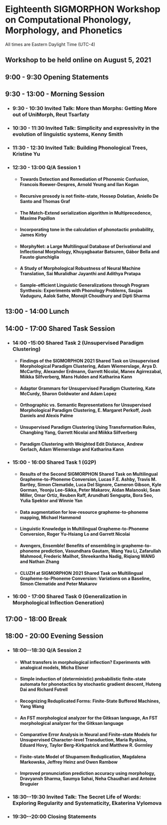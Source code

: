 # Eighteenth SIGMORPHON Workshop on Computational Phonology, Morphology, and Phonetics
All times are Eastern Daylight Time (UTC-4)

## Workshop to be held online on August 5, 2021

## 9:00 - 9:30 Opening Statements


## 9:30 - 13:00 - Morning Session


  + ### 9:30 - 10:30 Invited Talk: More than Morphs:  Getting More out of UniMorph, Reut Tsarfaty
  + ### 10:30 - 11:30 Invited Talk: Simplicity and expressivity in the evolution of linguistic systems, Kenny Smith 
  + ### 11:30 - 12:30 Invited Talk: Building Phonological Trees, Kristine Yu
  + ### 12:30 - 13:00 Q/A Session 1
    + ####   Towards Detection and Remediation of Phonemic Confusion, Francois Roewer-Despres, Arnold Yeung and Ilan Kogan
    + ####   Recursive prosody is not finite-state, Hossep Dolatian, Aniello De Santo and Thomas Graf
    + ####   The Match-Extend serialization algorithm in Multiprecedence, Maxime Papillon 
    + ####   Incorporating tone in the calculation of phonotactic probability, James Kirby
    + ####   MorphyNet: a Large Multilingual Database of Derivational and Inflectional Morphology, Khuyagbaatar Batsuren, Gábor Bella and Fausto giunchiglia
    + ####   A Study of Morphological Robustness of Neural Machine Translation, Sai Muralidhar Jayanthi and Adithya Pratapa
    + ####   Sample-efficient Linguistic Generalizations through Program Synthesis: Experiments with Phonology Problems, Saujas Vaduguru, Aalok Sathe, Monojit Choudhury and Dipti Sharma


## 13:00 - 14:00 Lunch


## 14:00 - 17:00 Shared Task Session


  + ### 14:00 -15:00 Shared Task 2 (Unsupervised Paradigm Clustering)
    + #### Findings of the SIGMORPHON 2021 Shared Task on Unsupervised Morphological Paradigm Clustering, Adam Wiemerslage, Arya D. McCarthy, Alexander Erdmann, Garrett Nicolai, Manex Agirrezabal, Miikka Silfverberg, Mans Hulden and Katharina Kann
    + #### Adaptor Grammars for Unsupervised Paradigm Clustering, Kate McCurdy, Sharon Goldwater and Adam Lopez
    + #### Orthographic vs. Semantic Representations for Unsupervised Morphological Paradigm Clustering, E. Margaret Perkoff, Josh Daniels and Alexis Palme
    + #### Unsupervised Paradigm Clustering Using Transformation Rules, Changbing Yang, Garrett Nicolai and Miikka Silfverberg
    + #### Paradigm Clustering with Weighted Edit Distance, Andrew Gerlach, Adam Wiemerslage and Katharina Kann

  + ### 15:00 - 16:00 Shared Task 1 (G2P)
    + #### Results of the Second SIGMORPHON Shared Task on Multilingual Grapheme-to-Phoneme Conversion, Lucas F.E. Ashby, Travis M. Bartley, Simon Clematide, Luca Del Signore, Cameron Gibson, Kyle Gorman, Yeonju Lee-Sikka, Peter Makarov, Aidan Malanoski, Sean Miller, Omar Ortiz, Reuben Raff, Arundhati Sengupta, Bora Seo, Yulia Spektor and Winnie Yan
    + #### Data augmentation for low-resource grapheme-to-phoneme mapping, Michael Hammond
    + #### Linguistic Knowledge in Multilingual Grapheme-to-Phoneme Conversion, Roger Yu-Hsiang Lo and Garrett Nicolai
    + #### Avengers, Ensemble! Benefits of ensembling in grapheme-to-phoneme prediction, Vasundhara Gautam, Wang Yau Li, Zafarullah Mahmood, Frederic Mailhot, Shreekantha Nadig, Riqiang WANG and Nathan Zhang
    + #### CLUZH at SIGMORPHON 2021 Shared Task on Multilingual Grapheme-to-Phoneme Conversion: Variations on a Baseline, Simon Clematide and Peter Makarov
  + ### 16:00 - 17:00 Shared Task 0 (Generalization in Morphological Inflection Generation)

## 17:00 - 18:00 Break


## 18:00 - 20:00 Evening Session


  + ### 18:00--18:30 Q/A Session 2
    + #### What transfers in morphological inflection? Experiments with analogical models, Micha Elsner
    + #### Simple induction of (deterministic) probabilistic finite-state automata for phonotactics by stochastic gradient descent, Huteng Dai and Richard Futrell
    + #### Recognizing Reduplicated Forms: Finite-State Buffered Machines, Yang Wang
    + #### An FST morphological analyzer for the Gitksan language, An FST morphological analyzer for the Gitksan language
    + #### Comparative Error Analysis in Neural and Finite-state Models for Unsupervised Character-level Transduction, Maria Ryskina, Eduard Hovy, Taylor Berg-Kirkpatrick and Matthew R. Gormley
    + #### Finite-state Model of Shupamem Reduplication, Magdalena Markowska, Jeffrey Heinz and Owen Rambow
    + #### Improved pronunciation prediction accuracy using morphology, Dravyansh Sharma, Saumya Sahai, Neha Chaudhari and Antoine Bruguier

  + ### 18:30--19:30 Invited Talk: The Secret Life of Words: Exploring Regularity and Systematicity, Ekaterina Vylomova

  + ### 19:30--20:00 Closing Statements
